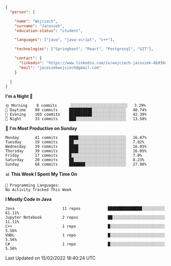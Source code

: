 ````json
{
  "person": {

    "name": "Wojciech",
    "surname": "Jacoszek",
    "education-status": "student",

    "languages": ["java", "java-script", "c++"],

    "technologies": ["Springboot", "React", "Postgresql", "GIT"],

    "contact": {
      "linkedin": "https://www.linkedin.com/in/wojciech-jacoszek-8b930a209",
      "mail": "jacoszekwojciech@gmail.com"
    }
    
  }
}
```` 

<!--START_SECTION:waka-->
**I'm a Night 🦉** 

```text
🌞 Morning    8 commits      ░░░░░░░░░░░░░░░░░░░░░░░░░   3.29% 
🌆 Daytime    99 commits     ██████████░░░░░░░░░░░░░░░   40.74% 
🌃 Evening    103 commits    ██████████░░░░░░░░░░░░░░░   42.39% 
🌙 Night      33 commits     ███░░░░░░░░░░░░░░░░░░░░░░   13.58%

```
📅 **I'm Most Productive on Sunday** 

```text
Monday       41 commits     ████░░░░░░░░░░░░░░░░░░░░░   16.87% 
Tuesday      19 commits     ██░░░░░░░░░░░░░░░░░░░░░░░   7.82% 
Wednesday    39 commits     ████░░░░░░░░░░░░░░░░░░░░░   16.05% 
Thursday     39 commits     ████░░░░░░░░░░░░░░░░░░░░░   16.05% 
Friday       17 commits     █░░░░░░░░░░░░░░░░░░░░░░░░   7.0% 
Saturday     20 commits     ██░░░░░░░░░░░░░░░░░░░░░░░   8.23% 
Sunday       68 commits     ███████░░░░░░░░░░░░░░░░░░   27.98%

```


📊 **This Week I Spent My Time On** 

```text
💬 Programming Languages: 
No Activity Tracked This Week

```

**I Mostly Code in Java** 

```text
Java                     11 repos            ███████████████░░░░░░░░░░   61.11% 
Jupyter Notebook         2 repos             ██░░░░░░░░░░░░░░░░░░░░░░░   11.11% 
C++                      1 repo              █░░░░░░░░░░░░░░░░░░░░░░░░   5.56% 
VHDL                     1 repo              █░░░░░░░░░░░░░░░░░░░░░░░░   5.56% 
C#                       1 repo              █░░░░░░░░░░░░░░░░░░░░░░░░   5.56%

```



 Last Updated on 15/02/2022 18:40:24 UTC
<!--END_SECTION:waka-->

